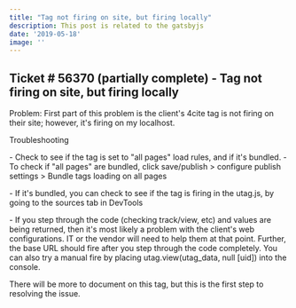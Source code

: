 ```yaml
---
title: "Tag not firing on site, but firing locally"
description: This post is related to the gatsbyjs
date: '2019-05-18'
image: ''
---
```

## Ticket # 56370 (partially complete) - Tag not firing on site, but firing locally
Problem: First part of this problem is the client's 4cite tag is not firing on their site; however, it's firing on my localhost.

Troubleshooting
<p>
    - Check to see if the tag is set to "all pages" load rules, and if it's bundled.
        - To check if "all pages" are bundled, click save/publish > configure publish settings > Bundle tags loading on all pages
<p>
    - If it's bundled, you can check to see if the tag is firing in the utag.js, by going to the sources tab in DevTools
<p>
    - If you step through the code (checking track/view, etc) and values are being returned, then it's most likely a problem with the client's web configurations. IT or the vendor will need to help them at that point. Further, the base URL should fire after you step through the code completely. You can also try a manual fire by placing utag.view(utag_data, null [uid]) into the console.

There will be more to document on this tag, but this is the first step to resolving the issue. 